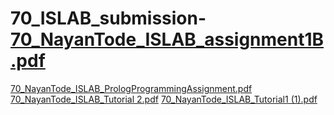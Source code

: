 # 70_ISLAB_submission-[70_NayanTode_ISLAB_assignment1B.pdf](https://github.com/NAYANTODE/70_ISLAB_submission-/files/7449482/70_NayanTode_ISLAB_assignment1B.pdf)
[70_NayanTode_ISLAB_PrologProgrammingAssignment.pdf](https://github.com/NAYANTODE/70_ISLAB_submission-/files/7449483/70_NayanTode_ISLAB_PrologProgrammingAssignment.pdf)
[70_NayanTode_ISLAB_Tutorial 2.pdf](https://github.com/NAYANTODE/70_ISLAB_submission-/files/7449484/70_NayanTode_ISLAB_Tutorial.2.pdf)
[70_NayanTode_ISLAB_Tutorial1 (1).pdf](https://github.com/NAYANTODE/70_ISLAB_submission-/files/7449530/70_NayanTode_ISLAB_Tutorial1.1.pdf)
